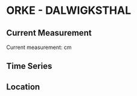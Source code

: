 # ORKE - DALWIGKSTHAL

## Current Measurement

Current measurement: <Value topic="rivers/pegel-online/ORKE/DALWIGKSTHAL/measurementValue"/> cm

## Time Series

<TimeSeries topic="rivers/pegel-online/ORKE/DALWIGKSTHAL/measurementValue" period="week" />

## Location

<WorldMap>
  <Marker lat="51.15002738281549" lon="8.796302499303485" labelTopic="rivers/pegel-online/ORKE/DALWIGKSTHAL" />
</WorldMap>
